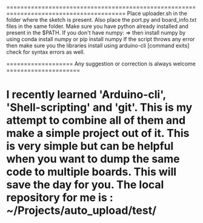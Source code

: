 

========================================================================================
Place uploader.sh in the folder where the sketch is present.
Also place the port.py and board_info.txt files in the same folder. 
Make sure you have python already installed and present in the $PATH.
If you don't have numpy: => then install numpy by using
	conda install numpy
		or
	pip install numpy 
If the script throws any error then make sure you the libraries install using arduino-cli [command exits]
check for syntax errors as well. 

=================== Any suggestion or correction is always welcome =====================

I recently learned 'Arduino-cli', 'Shell-scripting' and 'git'. This is my attempt to
combine all of them and make a simple project out of it. This is very simple but can
be helpful when you want to dump the same code to multiple boards. This will save 
the day for you. 
The local repository for me is : ~/Projects/auto_upload/test/
========================================================================================
